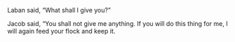 Laban said, “What shall I give you?”

Jacob said, “You shall not give me anything. If you will do this thing for me, I will again feed your flock and keep it.